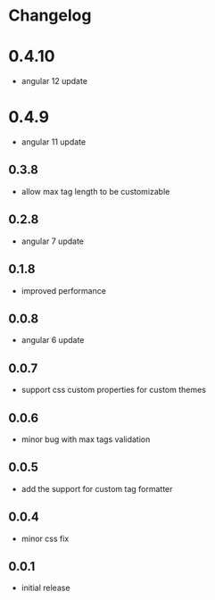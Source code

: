 # Changelog

# 0.4.10
- angular 12 update

# 0.4.9
- angular 11 update

## 0.3.8
- allow max tag length to be customizable

## 0.2.8
- angular 7 update

## 0.1.8
- improved performance

## 0.0.8
- angular 6 update

## 0.0.7
- support css custom properties for custom themes

## 0.0.6
- minor bug with max tags validation

## 0.0.5
- add the support for custom tag formatter

## 0.0.4
- minor css fix

## 0.0.1
- initial release